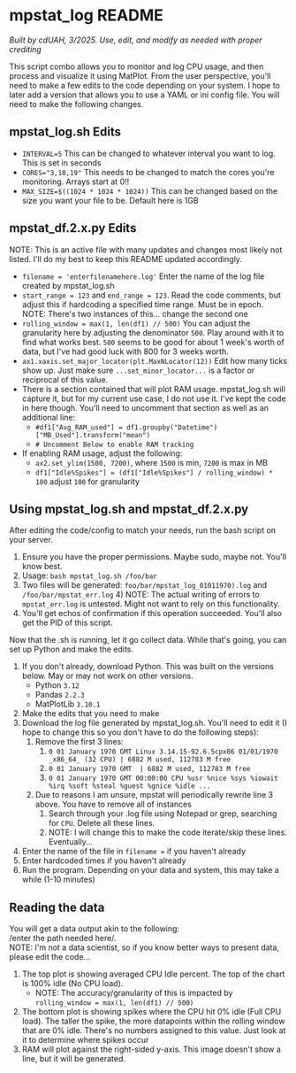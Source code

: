 # mpstat_log README

*Built by cdUAH, 3/2025. Use, edit, and modify as needed with proper crediting*

This script combo allows you to monitor and log CPU usage, and then process and visualize it using MatPlot. 
From the user perspective, you'll need to make a few edits to the code depending on your system. I hope to later add a 
version that allows you to use a YAML or ini config file. You will need to make the following changes.
## mpstat_log.sh Edits
- ```INTERVAL=5``` This can be changed to whatever interval you want to log. This is set in seconds
- ```CORES="3,18,19"``` This needs to be changed to match the cores you're monitoring. Arrays start at 0!!
- ```MAX_SIZE=$((1024 * 1024 * 1024))``` This can be changed based on the size you want your file to be. Default here is
1GB 

## mpstat_df.2.x.py Edits
NOTE: This is an active file with many updates and changes most likely not listed. I'll do my best to keep this README
updated accordingly.
- ```filename = 'enterfilenamehere.log'``` Enter the name of the log file created by mpstat_log.sh
- ```start_range = 123``` and `end_range = 123`. Read the code comments, but adjust this if hardcoding a specified
time range. Must be in epoch. NOTE: There's two instances of this... change the second one
- ```rolling_window = max(1, len(df1) // 500)``` You can adjust the granularity here by adjusting the denominator `500`.
Play around with it to find what works best. `500` seems to be good for about 1 week's worth of data, but I've had good
luck with 800 for 3 weeks worth. 
- ```ax1.xaxis.set_major_locator(plt.MaxNLocator(12))``` Edit how many ticks show up. Just make sure 
`...set_minor_locator...` is a factor or reciprocal of this value. 
- There is a section contained that will plot RAM usage. mpstat_log.sh will capture it, but for my current use case,
I do not use it. I've kept the code in here though. You'll need to uncomment that section as well as an additional line:
  - `#df1["Avg_RAM_used"] = df1.groupby("Datetime")["MB_Used"].transform("mean")`
  - `# Uncomment Below to enable RAM tracking`
- If enabling RAM usage, adjust the following:
  - `ax2.set_ylim(1500, 7200)`, where `1500` is min, `7200` is max in MB
  - `df1["Idle%Spikes"] = (df1["Idle%Spikes"] / rolling_window) * 100` adjust `100` for granularity

## Using mpstat_log.sh and mpstat_df.2.x.py
After editing the code/config to match your needs, run the bash script on your server. 
1) Ensure you have the proper permissions. Maybe sudo, maybe not. You'll know best. 
2) Usage: `bash mpstat_log.sh /foo/bar`
3) Two files will be generated: `foo/bar/mpstat_log_01011970).log` and `/foo/bar/mpstat_err.log`
   4) NOTE: The actual writing of errors to `mpstat_err.log` is untested. Might not want to rely on this functionality. 
5) You'll get echos of confirmation if this operation succeeded. You'll also get the PID of this script. 

Now that the .sh is running, let it go collect data. While that's going, you can set up Python and make the edits.
1) If you don't already, download Python. This was built on the versions below. May or may not work on other versions.
   - Python `3.12`
   - Pandas `2.2.3`
   - MatPlotLib `3.10.1`
2) Make the edits that you need to make
3) Download the log file generated by mpstat_log.sh. You'll need to edit it (I hope to change this so you don't have to
do the following steps):
   1) Remove the first 3 lines:
      1) ```0 01 January 1970 GMT Linux 3.14.15-92.6.5cpx86 01/01/1970 _x86_64_ (32 CPU) | 6882 M used, 112783 M free```
      2) ```0 01 January 1970 GMT  | 6882 M used, 112783 M free```
      3) ```0 01 January 1970 GMT 00:00:00 CPU %usr %nice %sys %iowait %irq %soft %steal %guest %gnice %idle ...```
   4) Due to reasons I am unsure, mpstat will periodically rewrite line 3 above. You have to remove all of instances
      1) Search through your .log file using Notepad or grep, searching for `CPU`. Delete all these lines. 
      2) NOTE: I will change this to make the code iterate/skip these lines. Eventually...
3) Enter the name of the file in `filename =` if you haven't already
4) Enter hardcoded times if you haven't already
5) Run the program. Depending on your data and system, this may take a while (1-10 minutes)

## Reading the data
You will get a data output akin to the following: \
/enter the path needed here/.\
NOTE: I'm not a data scientist, so if you know better ways to present data, please edit the code...
1) The top plot is showing averaged CPU Idle percent. The top of the chart is 100% idle (No CPU load).
   - NOTE: The accuracy/granularity of this is impacted by `rolling_window = max(1, len(df1) // 500)`
2) The bottom plot is showing spikes where the CPU hit 0% idle (Full CPU load). The taller the spike, the more
datapoints within the rolling window that are 0% idle. There's no numbers assigned to this value. Just look at it to
determine where spikes occur
3) RAM will plot against the right-sided y-axis. This image doesn't show a line, but it will be generated. 
